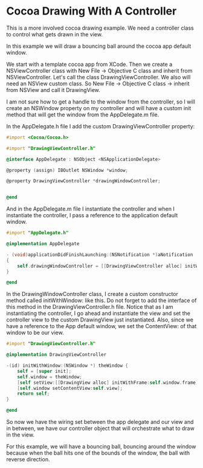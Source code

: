 Cocoa Drawing With A Controller
===============================

This is a more involved cocoa drawing example. We need a controller class to control what gets drawn in the view.

In this example we will draw a bouncing ball around the cocoa app default window.

We start with a template cocoa app from XCode. Then we create a NSViewController class with New File -> Objective C class and inherit from NSViewController. Let's call the class DrawingViewController. We also will need an NSView custom class. So New File -> Objective C class -> inherit from NSView and call it DrawingView.

I am not sure how to get a handle to the window from the controller, so I will create an NSWindow property on my controller and will have a custom init method that will get the window from the AppDelegate.m file.

In the AppDelegate.h file I add the custom DrawingViewController property:
``` objective-c
#import <Cocoa/Cocoa.h>

#import "DrawingViewController.h"

@interface AppDelegate : NSObject <NSApplicationDelegate>

@property (assign) IBOutlet NSWindow *window;

@property DrawingViewController *drawingWindowController;


@end
```

And in the AppDelegate.m file I instantiate the controller and when I instantiate the controller, I pass a reference to the application default window.

``` objective-c
#import "AppDelegate.h"

@implementation AppDelegate

- (void)applicationDidFinishLaunching:(NSNotification *)aNotification
{
    self.drawingWindowController = [[DrawingViewController alloc] initWithWindow:self.window];
}

@end
```

In the DrawingWindowController class, I create a custom constructor method called initWithWindow: like this. Do not forget to add the interface of this method in the DrawingViewController.h file. Notice that as I am instantiating the controller, I go ahead and instantiate the view and set the controller view to the custom DrawingView just instantiated. Also, since we have a reference to the App default window, we set the ContentView: of that window to be our view.


``` objective-c
#import "DrawingViewController.h"

@implementation DrawingViewController

-(id) initWithWindow:(NSWindow *) theWindow {
    self = [super init];
    self.window = theWindow;
    [self setView:[[DrawingView alloc] initWithFrame:self.window.frame]];
    [self.window setContentView:self.view];
    return self;
}

@end
```

So now we have the wiring set between the app delegate and our view and in between, we have our controller object that will orchestrate what to draw in the view.

For this example, we will have a bouncing ball, bouncing around the window because when the ball hits one of the bounds of the window, the ball with reverse direction.

